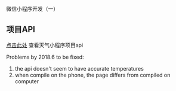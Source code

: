微信小程序开发（一）

## 项目API
[点击此处](https://github.com/udacity/cn-wechat-weather/blob/default-1-1/weather_api.md) 查看天气小程序项目api

Problems by 2018.6 to be fixed:
1. the api doesn't seem to have accurate temperatures
2. when compile on the phone, the page differs from compiled on computer
